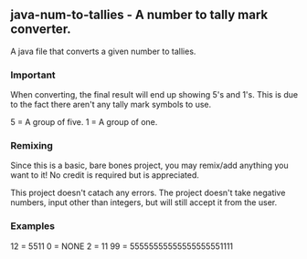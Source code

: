 ## java-num-to-tallies - A number to tally mark converter.
A java file that converts a given number to tallies.

### Important
When converting, the final result will end up showing 5's and 1's. This is due to the fact there aren't any tally mark symbols to use.

5 = A group of five.
1 = A group of one.

### Remixing
Since this is a basic, bare bones project, you may remix/add anything you want to it! No credit is required but is appreciated.

This project doesn't catach any errors. The project doesn't take negative numbers, input other than integers, but will still accept it from the user.

### Examples
12 = 5511
0 = NONE
2 = 11
99 = 55555555555555555551111
